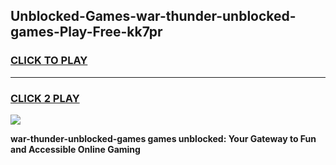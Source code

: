 
## Unblocked-Games-war-thunder-unblocked-games-Play-Free-kk7pr
<h3>
<a href="https://premium76.site?title=war-thunder-unblocked-games&ref=17A">CLICK TO PLAY</a></h3>
<hr>

<h3>
<a href="https://premium76.site?title=war-thunder-unblocked-games&ref=17A">CLICK 2 PLAY</a>
  
</h3>

<a href="https://premium76.site?title=war-thunder-unblocked-games&ref=17A"><img src="https://clearcache.store/games.png"></a>


**war-thunder-unblocked-games games unblocked: Your Gateway to Fun and Accessible Online Gaming**
